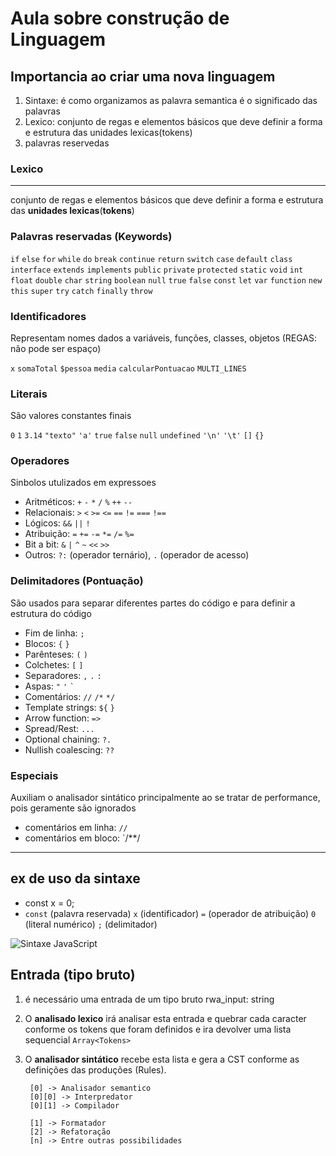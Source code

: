# Aula sobre construção de Linguagem

## **Importancia ao criar uma nova linguagem**

1. Sintaxe: é como organizamos as palavra
semantica é o significado das palavras
2. Lexico: conjunto de regas e elementos básicos que deve definir a forma e estrutura das unidades lexicas(tokens) 
1. palavras reservedas

### Lexico

---

 conjunto de regas e elementos básicos que deve definir a forma e estrutura das **unidades lexicas**(**tokens**) 

### Palavras reservadas (Keywords)

`if` `else` `for` `while` `do` `break` `continue` `return` `switch` `case` `default` 
`class` `interface` `extends` `implements` `public` `private` `protected` `static`
`void` `int` `float` `double` `char` `string` `boolean` `null` `true` `false`
`const` `let` `var` `function` `new` `this` `super` `try` `catch` `finally` `throw`

### Identificadores
Representam nomes dados a variáveis, funções, classes, objetos (REGAS: não pode ser espaço)

`x` `somaTotal` `$pessoa` `media` `calcularPontuacao` `MULTI_LINES`

### Literais
São valores constantes finais

`0` `1` `3.14` `"texto"` `'a'` `true` `false` `null` `undefined` `'\n'` `'\t'` `[]` `{}`

### Operadores
Sinbolos utulizados em expressoes

- Aritméticos: `+` `-` `*` `/` `%` `++` `--`
- Relacionais: `>` `<` `>=` `<=` `==` `!=` `===` `!==`
- Lógicos: `&&` `||` `!`
- Atribuição: `=` `+=` `-=` `*=` `/=` `%=`
- Bit a bit: `&` `|` `^` `~` `<<` `>>`
- Outros: `?:` (operador ternário), `.` (operador de acesso)


### Delimitadores (Pontuação)
São usados para separar diferentes partes do código e para definir a estrutura do código

- Fim de linha: `;`
- Blocos: `{` `}`
- Parênteses: `(` `)`
- Colchetes: `[` `]`
- Separadores: `,` `.` `:`
- Aspas: `"` `'` `` ` ``
- Comentários: `//` `/*` `*/`
- Template strings: `${` `}`
- Arrow function: `=>`
- Spread/Rest: `...`
- Optional chaining: `?.`
- Nullish coalescing: `??`


### Especiais
Auxiliam o analisador sintático principalmente ao se tratar de performance, pois geramente são ignorados

- comentários em linha: `//`
- comentários em bloco: `/**/

----

## ex de uso da sintaxe
- const x = 0;
- `const` (palavra reservada) `x` (identificador) `=` (operador de atribuição) `0` (literal numérico) `;` (delimitador)

![Sintaxe JavaScript](img/image.png)



## Entrada (tipo bruto)

1. é necessário uma entrada de um tipo bruto rwa_input: string
2. O **analisado  lexico** irá analisar esta entrada e quebrar cada caracter conforme os tokens que foram definidos e ira devolver uma lista sequencial `Array<Tokens>`
3. O **analisador sintático** recebe esta lista e gera a CST conforme as definições das produções (Rules).

        [0] -> Analisador semantico
        [0][0] -> Interpredator
        [0][1] -> Compilador

        [1] -> Formatador
        [2] -> Refatoração
        [n] -> Entre outras possibilidades